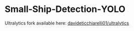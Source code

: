 # Small‑Ship‑Detection‑YOLO

Ultralytics fork available here: [davideticchiarelli01/ultralytics](https://github.com/davideticchiarelli01/ultralytics)
